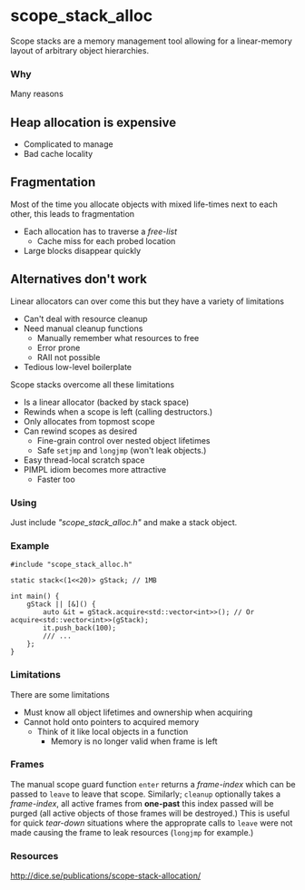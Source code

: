 # scope_stack_alloc

Scope stacks are a memory management tool allowing for a linear-memory layout
of arbitrary object hierarchies.

### Why
Many reasons

## Heap allocation is expensive
  * Complicated to manage
  * Bad cache locality

## Fragmentation
Most of the time you allocate objects with mixed life-times next to each other,
this leads to fragmentation
  * Each allocation has to traverse a *free-list*
    * Cache miss for each probed location
  * Large blocks disappear quickly

## Alternatives don't work
Linear allocators can over come this but they have a variety of limitations
  * Can't deal with resource cleanup
   * Need manual cleanup functions
     * Manually remember what resources to free
     * Error prone
     * RAII not possible
  * Tedious low-level boilerplate

Scope stacks overcome all these limitations
  * Is a linear allocator (backed by stack space)
  * Rewinds when a scope is left (calling destructors.)
  * Only allocates from topmost scope
  * Can rewind scopes as desired
    * Fine-grain control over nested object lifetimes
    * Safe `setjmp` and `longjmp` (won't leak objects.)
  * Easy thread-local scratch space
  * PIMPL idiom becomes more attractive
    * Faster too

### Using
Just include *"scope_stack_alloc.h"* and make a stack object.

### Example

    #include "scope_stack_alloc.h"

    static stack<(1<<20)> gStack; // 1MB

    int main() {
        gStack || [&]() {
            auto &it = gStack.acquire<std::vector<int>>(); // Or acquire<std::vector<int>>(gStack);
            it.push_back(100);
            /// ...
        };
    }

### Limitations
There are some limitations
  * Must know all object lifetimes and ownership when acquiring
  * Cannot hold onto pointers to acquired memory
    * Think of it like local objects in a function
      * Memory is no longer valid when frame is left

### Frames
The manual scope guard function `enter` returns a *frame-index* which can
be passed to `leave` to leave that scope. Similarly; `cleanup` optionally takes
a *frame-index*, all active frames from **one-past** this index passed will be
purged (all active objects of those frames will be destroyed.) This is useful for
quick *tear-down* situations where the approprate calls to `leave` were not
made causing the frame to leak resources (`longjmp` for example.)

### Resources
http://dice.se/publications/scope-stack-allocation/
